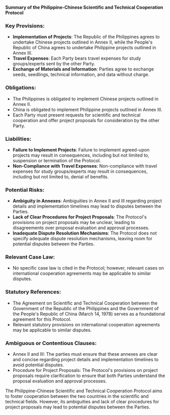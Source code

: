 **Summary of the Philippine-Chinese Scientific and Technical Cooperation Protocol**

### Key Provisions:

*   **Implementation of Projects**: The Republic of the Philippines agrees to undertake Chinese projects outlined in Annex II, while the People's Republic of China agrees to undertake Philippine projects outlined in Annex III.
*   **Travel Expenses**: Each Party bears travel expenses for study groups/experts sent by the other Party.
*   **Exchange of Materials and Information**: Parties agree to exchange seeds, seedlings, technical information, and data without charge.

### Obligations:

*   The Philippines is obligated to implement Chinese projects outlined in Annex II.
*   China is obligated to implement Philippine projects outlined in Annex III.
*   Each Party must present requests for scientific and technical cooperation and offer project proposals for consideration by the other Party.

### Liabilities:

*   **Failure to Implement Projects**: Failure to implement agreed-upon projects may result in consequences, including but not limited to, suspension or termination of the Protocol.
*   **Non-Compliance with Travel Expenses**: Non-compliance with travel expenses for study groups/experts may result in consequences, including but not limited to, denial of benefits.

### Potential Risks:

*   **Ambiguity in Annexes**: Ambiguities in Annex II and III regarding project details and implementation timelines may lead to disputes between the Parties.
*   **Lack of Clear Procedures for Project Proposals**: The Protocol's provisions on project proposals may be unclear, leading to disagreements over proposal evaluation and approval processes.
*   **Inadequate Dispute Resolution Mechanisms**: The Protocol does not specify adequate dispute resolution mechanisms, leaving room for potential disputes between the Parties.

### Relevant Case Law:

*   No specific case law is cited in the Protocol; however, relevant cases on international cooperation agreements may be applicable to similar disputes.

### Statutory References:

*   The Agreement on Scientific and Technical Cooperation between the Government of the Republic of the Philippines and the Government of the People's Republic of China (March 14, 1978) serves as a foundational agreement for this Protocol.
*   Relevant statutory provisions on international cooperation agreements may be applicable to similar disputes.

### Ambiguous or Contentious Clauses:

*   Annex II and III: The parties must ensure that these annexes are clear and concise regarding project details and implementation timelines to avoid potential disputes.
*   Procedure for Project Proposals: The Protocol's provisions on project proposals require clarification to ensure that both Parties understand the proposal evaluation and approval processes.

The Philippine-Chinese Scientific and Technical Cooperation Protocol aims to foster cooperation between the two countries in the scientific and technical fields. However, its ambiguities and lack of clear procedures for project proposals may lead to potential disputes between the Parties.